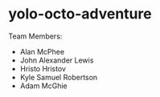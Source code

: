 # yolo-octo-adventure

Team Members:
* Alan McPhee
* John Alexander Lewis
* Hristo Hristov
* Kyle Samuel Robertson 
* Adam McGhie
